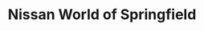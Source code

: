 ---
title: "Nissan World of Springfield"
url: /springfield/nissan-world-of-springfield/
shop: car
---